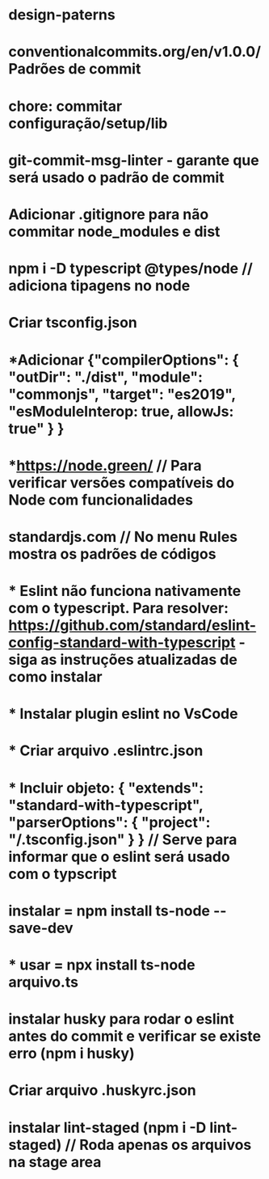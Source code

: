 # design-paterns

# conventionalcommits.org/en/v1.0.0/  Padrões de commit

# chore: commitar configuração/setup/lib

# git-commit-msg-linter - garante que será usado o padrão de commit

# Adicionar .gitignore para não commitar node_modules e dist

# npm i -D typescript @types/node // adiciona tipagens no node

# Criar tsconfig.json
#   *Adicionar {"compilerOptions": { "outDir": "./dist", "module": "commonjs", "target": "es2019", "esModuleInterop: true, allowJs: true" } }
#   *https://node.green/ // Para verificar versões compatíveis do Node com funcionalidades

# standardjs.com  // No menu Rules mostra os padrões de códigos
#   * Eslint não funciona nativamente com o typescript. Para resolver: https://github.com/standard/eslint-config-standard-with-typescript - siga as instruções atualizadas de como instalar
#   * Instalar plugin eslint no VsCode
#   * Criar arquivo .eslintrc.json
#   * Incluir objeto: { "extends": "standard-with-typescript", "parserOptions": { "project": "/.tsconfig.json" } } // Serve para informar que o eslint será usado com o typscript

# instalar = npm install ts-node --save-dev
#   * usar = npx install ts-node arquivo.ts

# instalar husky para rodar o eslint antes do commit e verificar se existe erro (npm i husky)

# Criar arquivo .huskyrc.json

# instalar lint-staged (npm i -D lint-staged) // Roda apenas os arquivos na stage area